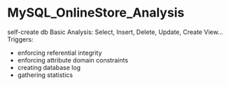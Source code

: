 # MySQL_OnlineStore_Analysis
self-create db
Basic Analysis: Select, Insert, Delete, Update, Create View...
Triggers: 
- enforcing referential integrity
- enforcing attribute domain constraints
- creating database log
- gathering statistics
